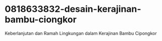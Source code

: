 # 0818633832-desain-kerajinan-bambu-ciongkor
Keberlanjutan dan Ramah Lingkungan dalam Kerajinan Bambu Cipongkor
